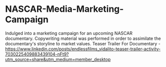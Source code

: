 # NASCAR-Media-Marketing-Campaign
Indulged into a marketing campaign for an upcoming NASCAR documentary. Copywriting material was performed in order to assimilate the documentary's storyline to market values.
Teaser Trailer For Documentary - https://www.linkedin.com/posts/endlessfilms_vidalito-teaser-trailer-activity-7030225409883439104-nFt9?utm_source=share&utm_medium=member_desktop


